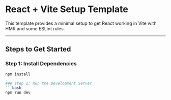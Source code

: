 # React + Vite Setup Template

This template provides a minimal setup to get React working in Vite with HMR and some ESLint rules.

---

## Steps to Get Started

### Step 1: Install Dependencies
```bash
npm install

### step 2: Run the Development Server
```bash
npm run dev


